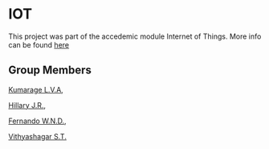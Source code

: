 # IOT

This project was part of the accedemic module Internet of Things. More info can be found [here](https://github.com/Vithyashagar/IOT/blob/main/IOT_Temp_check.pptx)

## Group Members
[Kumarage L.V.A](https://github.com/LVABIMANIKumarage?tab=repositories),

[Hillary J.R.](https://github.com/HillaryJR),

[Fernando W.N.D.](https://github.com/nisajafernando),

[Vithyashagar S.T.](https://github.com/Vithyashagar)

